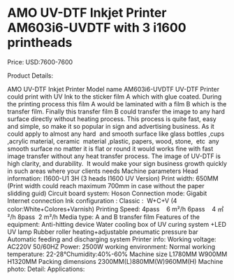 # AMO UV-DTF Inkjet Printer AM603i6-UVDTF with 3 i1600 printheads

Price: USD:7600-7600

Product Details:

AMO UV-DTF Inkjet Printer Model name AM603i6-UVDTF
UV-DTF Printer could print with UV Ink to the sticker film A which with glue coated. During the printing process this film A would be laminated with a film B which is the transfer film. Finally this transfer film B could transfer the image to any hard surface directly without heating process. This process is quite fast, easy and simple, so make it so popular in sign and advertising business. As it could apply to almost any hard  and smooth surface like glass bottles ,cups ,acrylic material, ceramic  material ,plastic, papers, wood, stone,  etc  any smooth surface no matter it is flat or round it would works fine with fast image transfer without any heat transfer process. The image of UV-DTF is  high clarity, and durability.  It would make your sign business growth quickly in such areas where your clients needs
Machine parameters
Head information:	I1600-U1 3H	(3 heads I1600 UV Version)
Print width:	650MM
(Print width could reach maximum 700mm in case without the paper slidding guid)
Circuit board system:	Hoson
Connection mode:	Gigabit Internet connection
Ink configuration	:
Classic :  W+C+V (4 color:White+Colores+Varnish)
Printing Speed:
4pass    6 m²/h
6pass    4 ㎡²/h
8pass  2 m²/h
Media type:
A and B transfer film
Features of the equipment:
Anti-hitting device
Water cooling box of UV curing system +LED UV lamp
Rubber roller heating+adjustable pneumatic pressure bar
Automatic feeding and discharging system
Printer info:
Working voltage:	AC220V 50/60HZ
Power:	2500W
working environment:
Normal working temperature: 22-28℃humidity:40%-60%
Machine size	L1780MM W900MM H1320MM
Packing dimensions
2300MM(L)880MM(W)960MM(H)
Machine photo:
Detail:
Applications:
